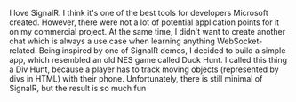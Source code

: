 I love SignalR. I think it's one of the best tools for developers Microsoft created.
However, there were not a lot of potential application points for it on my commercial project.
At the same time, I didn't want to create another chat which is always a use case when learning anything WebSocket-related.
Being inspired by one of SignalR demos, I decided to build a simple app, which resembled an old NES game called Duck Hunt.
I called this thing a Div Hunt, because a player has to track moving objects (represented by divs in HTML) with their phone.
Unfortunately, there is still minimal of SignalR, but the result is so much fun
